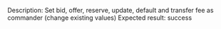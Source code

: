 Description: Set bid, offer, reserve, update, default and transfer fee as commander (change existing values)
Expected result: success